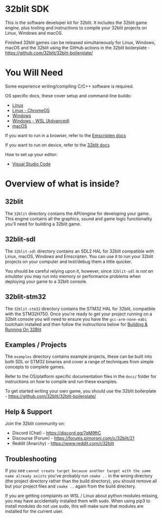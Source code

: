 # 32blit SDK

This is the software developer kit for 32blit. It includes the 32blit game engine, plus tooling and instructions to compile your 32blit projects on Linux, Windows and macOS.

Finished 32blit games can be released simultaneously for Linux, Windows, macOS and the 32blit using the GitHub actions in the 32blit boilerplate - https://github.com/32blit/32blit-boilerplate/

# You Will Need

Some experience writing/compiling C/C++ software is required.

OS specific docs, these cover setup and command-line builds:

* [Linux](docs/Linux.md)
* [Linux - ChromeOS](docs/ChromeOS.md)
* [Windows](docs/Windows.md)
* [Windows - WSL (Advanced)](docs/Windows-WSL.md)
* [macOS](docs/macOS.md)

If you want to run in a browser, refer to the [Emscripten docs](docs/Emscripten.md)

If you want to run on device, refer to the [32blit docs](docs/32blit.md)

How to set up your editor:

* [Visual Studio Code](docs/VSCode.md)

# Overview of what is inside?

## 32blit

The `32blit` directory contains the API/engine for developing your game. This engine contains all the graphics, sound and game logic functionality you'll need for building a 32blit game.

## 32blit-sdl

The `32blit-sdl` directory contains an SDL2 HAL for 32blit compatible with Linux, macOS, Windows and Emscripten. You can use it to run your 32blit projects on your computer and test/debug them a little quicker.

You should be careful relying upon it, however, since `32blit-sdl` is *not an emulator* you may run into memory or performance problems when deploying your game to a 32blit console.

## 32blit-stm32

The `32blit-stm32` directory contains the STM32 HAL for 32blit, compatible with the STM32H750. Once you're ready to get your project running on a 32blit console you will need to ensure you have the `gcc-arm-none-eabi` toolchain installed and then follow the instructions below for [Building & Running On 32Blit](docs/32blit.md)

## Examples / Projects

The `examples` directory contains example projects, these can be built into both SDL or STM32 binaries and cover a range of techniques from simple concepts to complete games.

Refer to the OS/platform specific documentation files in the `docs/` folder for instructions on how to compile and run these examples.

To get started writing your own game, you should use the 32blit boilerplate - https://github.com/32blit/32blit-boilerplate/

## Help & Support

Join the 32blit community on:

* Discord (Chat) - https://discord.gg/7qM9ftC
* Discourse (Forum) - https://forums.pimoroni.com/c/32blit/21
* Reddit (Anarchy) - https://www.reddit.com/r/32blit

## Troubleshooting

If you see `cannot create target because another target with the same name already exists` you've probably run `cmake ..` in the wrong directory (the project directory rather than the build directory), you should remove all but your project files and `cmake ..` again from the build directory.

If you are getting complaints on WSL / Linux about python modules missing, you may have accidentally installed them with sudo. When using pip3 to install modules do not use sudo, this will make sure that modules are installed for the current user.

